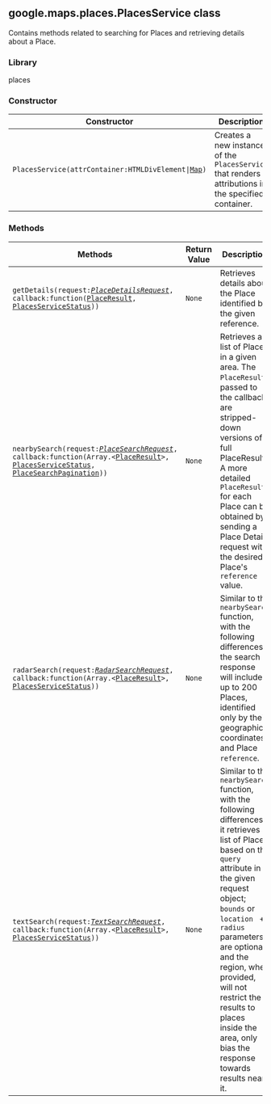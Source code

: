 <h2 id="PlacesService">
google.maps.places.PlacesService
class
</h2><p>Contains methods related to searching for Places and retrieving details about a Place.</p><h3>Library</h3><p>places</p><h3>Constructor</h3><table summary="class PlacesService - Constructor" width="100%">
<thead>
<tr><th>Constructor</th>
<th>Description</th>
</tr></thead>
<tbody>
<tr>
<td><code>PlacesService(attrContainer:HTMLDivElement|<a href="https://github.com/amenadiel/google-maps-documentation/blob/master/docs/google.maps.Map.md">Map</a>)</code></td>
<td>Creates a new instance of the <code>PlacesService</code> that renders attributions in the specified container.</td>
</tr>
</tbody>
</table><h3>Methods</h3><table summary="class PlacesService - Methods" width="100%">
<thead>
<tr><th>Methods</th>
<th>Return Value</th>
<th>Description</th>
</tr></thead>
<tbody>
<tr>
<td><code>getDetails(request:<a href="https://github.com/amenadiel/google-maps-documentation/blob/master/docs/google.maps.places.PlaceDetailsRequest.md"><em>PlaceDetailsRequest</em></a>, callback:function(<a href="https://github.com/amenadiel/google-maps-documentation/blob/master/docs/google.maps.places.PlaceResult.md">PlaceResult</a>, <a href="https://github.com/amenadiel/google-maps-documentation/blob/master/docs/google.maps.places.PlacesServiceStatus.md">PlacesServiceStatus</a>))</code></td>
<td><code>None</code></td>
<td>Retrieves details about the Place identified by the given reference.</td>
</tr>
<tr>
<td><code>nearbySearch(request:<a href="https://github.com/amenadiel/google-maps-documentation/blob/master/docs/google.maps.places.PlaceSearchRequest.md"><em>PlaceSearchRequest</em></a>, callback:function(Array.&lt;<a href="https://github.com/amenadiel/google-maps-documentation/blob/master/docs/google.maps.places.PlaceResult.md">PlaceResult</a>&gt;, <a href="https://github.com/amenadiel/google-maps-documentation/blob/master/docs/google.maps.places.PlacesServiceStatus.md">PlacesServiceStatus</a>,
<a href="https://github.com/amenadiel/google-maps-documentation/blob/master/docs/google.maps.places.PlaceSearchPagination.md">PlaceSearchPagination</a>))</code></td>
<td><code>None</code></td>
<td>Retrieves a list of Places in a given area. The <code>PlaceResult</code>s passed to the callback are stripped-down versions of a full PlaceResult. A more detailed <code>PlaceResult</code> for each Place can be obtained by sending a Place Details request with the desired Place's <code>reference</code> value.</td>
</tr>
<tr>
<td><code>radarSearch(request:<a href="https://github.com/amenadiel/google-maps-documentation/blob/master/docs/google.maps.places.RadarSearchRequest.md"><em>RadarSearchRequest</em></a>, callback:function(Array.&lt;<a href="https://github.com/amenadiel/google-maps-documentation/blob/master/docs/google.maps.places.PlaceResult.md">PlaceResult</a>&gt;, <a href="https://github.com/amenadiel/google-maps-documentation/blob/master/docs/google.maps.places.PlacesServiceStatus.md">PlacesServiceStatus</a>))</code></td>
<td><code>None</code></td>
<td>Similar to the <code>nearbySearch</code> function, with the following differences: the search response will include up to 200 Places, identified only by their geographic coordinates and Place <code>reference</code>.</td>
</tr>
<tr>
<td><code>textSearch(request:<a href="https://github.com/amenadiel/google-maps-documentation/blob/master/docs/google.maps.places.TextSearchRequest.md"><em>TextSearchRequest</em></a>, callback:function(Array.&lt;<a href="https://github.com/amenadiel/google-maps-documentation/blob/master/docs/google.maps.places.PlaceResult.md">PlaceResult</a>&gt;, <a href="https://github.com/amenadiel/google-maps-documentation/blob/master/docs/google.maps.places.PlacesServiceStatus.md">PlacesServiceStatus</a>))</code></td>
<td><code>None</code></td>
<td>Similar to the <code>nearbySearch</code> function, with the following differences: it retrieves a list of Places based on the <code>query</code> attribute in the given request object; <code>bounds</code> or <code>location </code> + <code>radius</code> parameters are optional; and the region, when provided, will not restrict the results to places inside the area, only bias the response towards results near it.</td>
</tr>
</tbody>
</table>